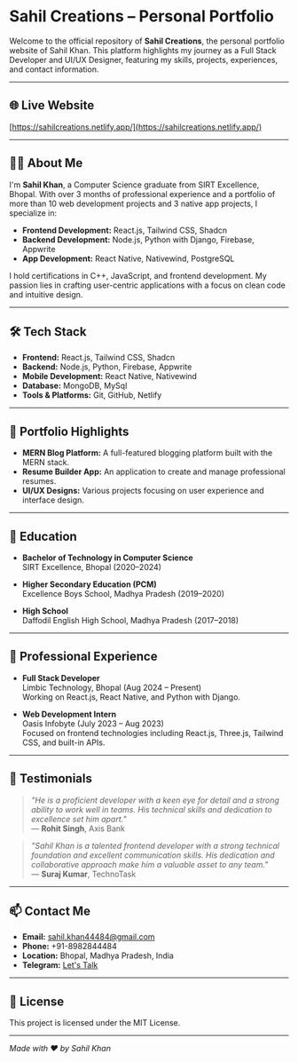 # Sahil Creations – Personal Portfolio

Welcome to the official repository of **Sahil Creations**, the personal portfolio website of Sahil Khan. This platform highlights my journey as a Full Stack Developer and UI/UX Designer, featuring my skills, projects, experiences, and contact information.

---

## 🌐 Live Website

[https://sahilcreations.netlify.app/](https://sahilcreations.netlify.app/)

---

## 🧑‍💻 About Me

I'm **Sahil Khan**, a Computer Science graduate from SIRT Excellence, Bhopal. With over 3 months of professional experience and a portfolio of more than 10 web development projects and 3 native app projects, I specialize in:

- **Frontend Development:** React.js, Tailwind CSS, Shadcn
- **Backend Development:** Node.js, Python with Django, Firebase, Appwrite
- **App Development:** React Native, Nativewind, PostgreSQL

I hold certifications in C++, JavaScript, and frontend development. My passion lies in crafting user-centric applications with a focus on clean code and intuitive design.

---

## 🛠️ Tech Stack

- **Frontend:** React.js, Tailwind CSS, Shadcn
- **Backend:** Node.js, Python, Firebase, Appwrite
- **Mobile Development:** React Native, Nativewind
- **Database:** MongoDB, MySql
- **Tools & Platforms:** Git, GitHub, Netlify

---

## 📂 Portfolio Highlights

- **MERN Blog Platform:** A full-featured blogging platform built with the MERN stack.
- **Resume Builder App:** An application to create and manage professional resumes.
- **UI/UX Designs:** Various projects focusing on user experience and interface design.

---

## 🏫 Education

- **Bachelor of Technology in Computer Science**  
  SIRT Excellence, Bhopal (2020–2024)

- **Higher Secondary Education (PCM)**  
  Excellence Boys School, Madhya Pradesh (2019–2020)

- **High School**  
  Daffodil English High School, Madhya Pradesh (2017–2018)

---

## 💼 Professional Experience

- **Full Stack Developer**  
  Limbic Technology, Bhopal (Aug 2024 – Present)  
  Working on React.js, React Native, and Python with Django.

- **Web Development Intern**  
  Oasis Infobyte (July 2023 – Aug 2023)  
  Focused on frontend technologies including React.js, Three.js, Tailwind CSS, and built-in APIs.

---

## 📝 Testimonials

> *"He is a proficient developer with a keen eye for detail and a strong ability to work well in teams. His technical skills and dedication to excellence set him apart."*  
> — **Rohit Singh**, Axis Bank

> *"Sahil Khan is a talented frontend developer with a strong technical foundation and excellent communication skills. His dedication and collaborative approach make him a valuable asset to any team."*  
> — **Suraj Kumar**, TechnoTask

---

## 📫 Contact Me

- **Email:** [sahil.khan44484@gmail.com](mailto:sahil.khan44484@gmail.com)
- **Phone:** +91-8982844484
- **Location:** Bhopal, Madhya Pradesh, India
- **Telegram:** [Let's Talk](https://t.me)

---

## 📄 License

This project is licensed under the MIT License.

---

*Made with ❤️ by Sahil Khan*
